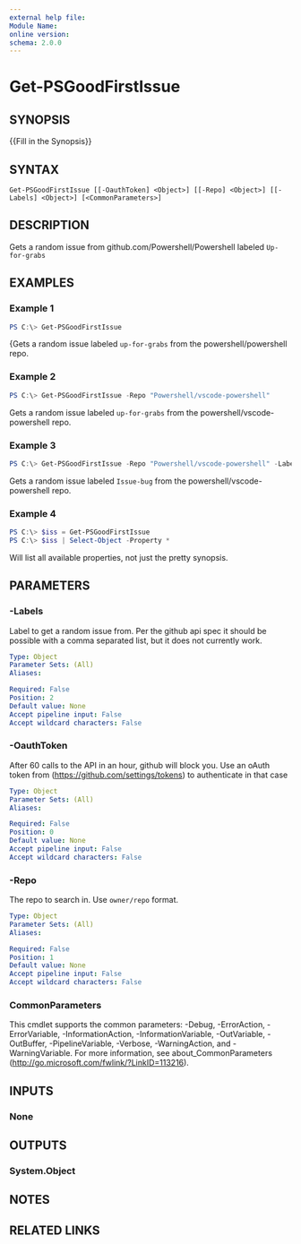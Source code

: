 ```yaml
---
external help file:
Module Name:
online version:
schema: 2.0.0
---
```


# Get-PSGoodFirstIssue

## SYNOPSIS
{{Fill in the Synopsis}}

## SYNTAX

```
Get-PSGoodFirstIssue [[-OauthToken] <Object>] [[-Repo] <Object>] [[-Labels] <Object>] [<CommonParameters>]
```

## DESCRIPTION
Gets a random issue from github.com/Powershell/Powershell labeled `Up-for-grabs`

## EXAMPLES

### Example 1
```powershell
PS C:\> Get-PSGoodFirstIssue
```

{Gets a random issue labeled `up-for-grabs` from the powershell/powershell repo.

### Example 2
```powershell
PS C:\> Get-PSGoodFirstIssue -Repo "Powershell/vscode-powershell"
```

Gets a random issue labeled `up-for-grabs` from the powershell/vscode-powershell repo.

### Example 3
```powershell
PS C:\> Get-PSGoodFirstIssue -Repo "Powershell/vscode-powershell" -Labels "Issue-bug"
```

Gets a random issue labeled `Issue-bug` from the powershell/vscode-powershell repo.

### Example 4
```powershell
PS C:\> $iss = Get-PSGoodFirstIssue
PS C:\> $iss | Select-Object -Property *
```
Will list all available properties, not just the pretty synopsis.

## PARAMETERS

### -Labels
Label to get a random issue from. Per the github api spec it should be possible with a comma separated list, but it does not currently work.

```yaml
Type: Object
Parameter Sets: (All)
Aliases:

Required: False
Position: 2
Default value: None
Accept pipeline input: False
Accept wildcard characters: False
```

### -OauthToken
After 60 calls to the API in an hour, github will block you. Use an oAuth token from (https://github.com/settings/tokens) to authenticate in that case


```yaml
Type: Object
Parameter Sets: (All)
Aliases:

Required: False
Position: 0
Default value: None
Accept pipeline input: False
Accept wildcard characters: False
```

### -Repo
The repo to search in. Use `owner/repo` format.

```yaml
Type: Object
Parameter Sets: (All)
Aliases:

Required: False
Position: 1
Default value: None
Accept pipeline input: False
Accept wildcard characters: False
```

### CommonParameters
This cmdlet supports the common parameters: -Debug, -ErrorAction, -ErrorVariable, -InformationAction, -InformationVariable, -OutVariable, -OutBuffer, -PipelineVariable, -Verbose, -WarningAction, and -WarningVariable.
For more information, see about_CommonParameters (http://go.microsoft.com/fwlink/?LinkID=113216).

## INPUTS

### None

## OUTPUTS

### System.Object
## NOTES

## RELATED LINKS
